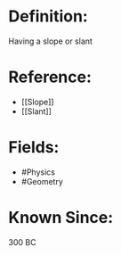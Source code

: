

# Definition:
Having a slope or slant

# Reference:
- [[Slope]]
- [[Slant]]

# Fields: 
- #Physics
- #Geometry

# Known Since:
300 BC

